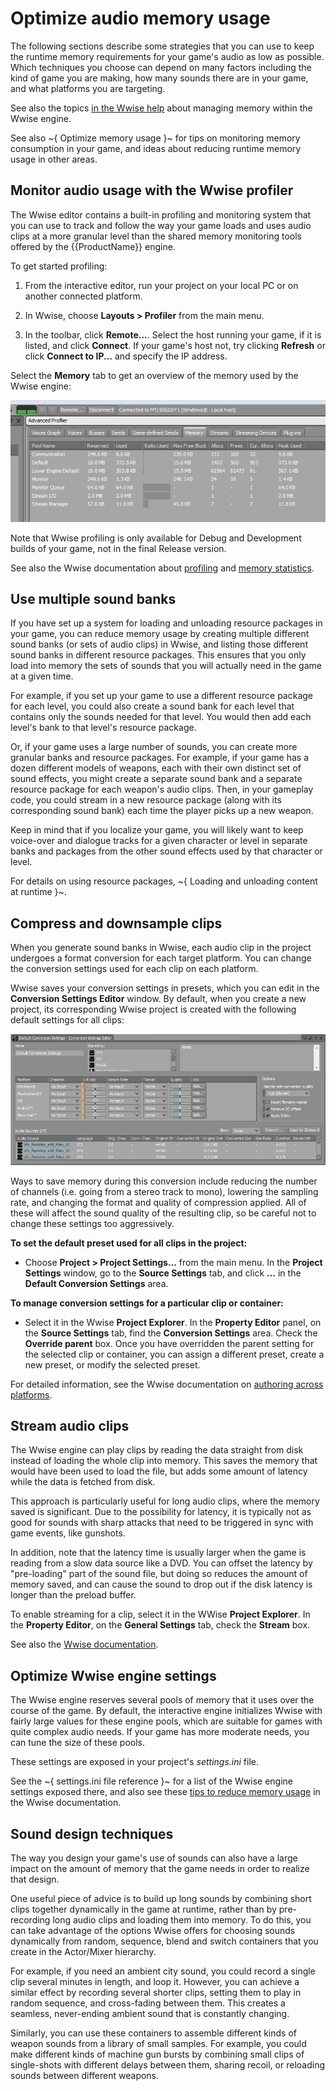 # Optimize audio memory usage

The following sections describe some strategies that you can use to keep the runtime memory requirements for your game's audio as low as possible. Which techniques you choose can depend on many factors including the kind of game you are making, how many sounds there are in your game, and what platforms you are targeting.

See also the topics [in the Wwise help](https://www.audiokinetic.com/library/2015.1_5418/?source=Help&id=managing_memory_in_wwise) about managing memory within the Wwise engine.

See also ~{ Optimize memory usage }~ for tips on monitoring memory consumption in your game, and ideas about reducing runtime memory usage in other areas.

## Monitor audio usage with the Wwise profiler

The Wwise editor contains a built-in profiling and monitoring system that you can use to track and follow the way your game loads and uses audio clips at a more granular level than the shared memory monitoring tools offered by the {{ProductName}} engine.

To get started profiling:

1.	From the interactive editor, run your project on your local PC or on another connected platform.

2.	In Wwise, choose **Layouts > Profiler** from the main menu.

3.	In the toolbar, click **Remote...**. Select the host running your game, if it is listed, and click **Connect**. If your game's host not, try clicking **Refresh** or click **Connect to IP...** and specify the IP address.

Select the **Memory** tab to get an overview of the memory used by the Wwise engine:

![](../images/wwise_profiler_memory.png)

Note that Wwise profiling is only available for Debug and Development builds of your game, not in the final Release version.

See also the Wwise documentation about [profiling](https://www.audiokinetic.com/library/2015.1.4_5497/?source=Help&id=profiling) and [memory statistics](https://www.audiokinetic.com/library/2015.1.4_5497/?source=Help&id=memory).

## Use multiple sound banks

If you have set up a system for loading and unloading resource packages in your game, you can reduce memory usage by creating multiple different sound banks (or sets of audio clips) in Wwise, and listing those different sound banks in different resource packages. This ensures that you only load into memory the sets of sounds that you will actually need in the game at a given time.

For example, if you set up your game to use a different resource package for each level, you could also create a sound bank for each level that contains only the sounds needed for that level. You would then add each level's bank to that level's resource package.

Or, if your game uses a large number of sounds, you can create more granular banks and resource packages. For example, if your game has a dozen different models of weapons, each with their own distinct set of sound effects, you might create a separate sound bank and a separate resource package for each weapon's audio clips. Then, in your gameplay code, you could stream in a new resource package (along with its corresponding sound bank) each time the player picks up a new weapon.

Keep in mind that if you localize your game, you will likely want to keep voice-over and dialogue tracks for a given character or level in separate banks and packages from the other sound effects used by that character or level.

For details on using resource packages, ~{ Loading and unloading content at runtime }~.

## Compress and downsample clips

When you generate sound banks in Wwise, each audio clip in the project undergoes a format conversion for each target platform. You can change the conversion settings used for each clip on each platform.

Wwise saves your conversion settings in presets, which you can edit in the **Conversion Settings Editor** window. By default, when you create a new project, its corresponding Wwise project is created with the following default settings for all clips:

![](../images/wwise_conversion_settings.png)

Ways to save memory during this conversion include reducing the number of channels (i.e. going from a stereo track to mono), lowering the sampling rate, and changing the format and quality of compression applied. All of these will affect the sound quality of the resulting clip, so be careful not to change these settings too aggressively.

**To set the default preset used for all clips in the project:**

-	Choose **Project > Project Settings...** from the main menu. In the **Project Settings** window, go to the **Source Settings** tab, and click **...** in the **Default Conversion Settings** area.

**To manage conversion settings for a particular clip or container:**

-	Select it in the Wwise **Project Explorer**. In the **Property Editor** panel, on the **Source Settings** tab, find the **Conversion Settings** area. Check the **Override parent** box. Once you have overridden the parent setting for the selected clip or container, you can assign a different preset, create a new preset, or modify the selected preset.

For detailed information, see the Wwise documentation on [authoring across platforms](https://www.audiokinetic.com/library/2015.1.4_5497/?source=Help&id=authoring_across_platforms).

## Stream audio clips

The Wwise engine can play clips by reading the data straight from disk instead of loading the whole clip into memory. This saves the memory that would have been used to load the file, but adds some amount of latency while the data is fetched from disk.

This approach is particularly useful for long audio clips, where the memory saved is significant. Due to the possibility for latency, it is typically not as good for sounds with sharp attacks that need to be triggered in sync with game events, like gunshots.

In addition, note that the latency time is usually larger when the game is reading from a slow data source like a DVD. You can offset the latency by "pre-loading" part of the sound file, but doing so reduces the amount of memory saved, and can cause the sound to drop out if the disk latency is longer than the preload buffer.

To enable streaming for a clip, select it in the WWise **Project Explorer**. In the **Property Editor**, on the **General Settings** tab, check the **Stream** box.

See also the [Wwise documentation](https://www.audiokinetic.com/library/2015.1.4_5497/?source=Help&id=streaming_media).

## Optimize Wwise engine settings

The Wwise engine reserves several pools of memory that it uses over the course of the game. By default, the interactive engine initializes Wwise with fairly large values for these engine pools, which are suitable for games with quite complex audio needs. If your game has more moderate needs, you can tune the size of these pools.

These settings are exposed in your project's *settings.ini* file.

See the ~{ settings.ini file reference }~ for a list of the Wwise engine settings exposed there, and also see these [tips to reduce memory usage](https://www.audiokinetic.com/library/2015.1.4_5497/?source=SDK&id=goingfurther__optimizingmempools__reducing__memory.html) in the Wwise documentation.

## Sound design techniques

The way you design your game's use of sounds can also have a large impact on the amount of memory that the game needs in order to realize that design.

One useful piece of advice is to build up long sounds by combining short clips together dynamically in the game at runtime, rather than by pre-recording long audio clips and loading them into memory. To do this, you can take advantage of the options Wwise offers for choosing sounds dynamically from random, sequence, blend and switch containers that you create in the Actor/Mixer hierarchy.

For example, if you need an ambient city sound, you could record a single clip several minutes in length, and loop it. However, you can achieve a similar effect by recording several shorter clips, setting them to play in random sequence, and cross-fading between them. This creates a seamless, never-ending ambient sound that is constantly changing.

Similarly, you can use these containers to assemble different kinds of weapon sounds from a library of small samples. For example, you could make different kinds of machine gun bursts by combining small clips of single-shots with different delays between them, sharing recoil, or reloading sounds between different weapons.

